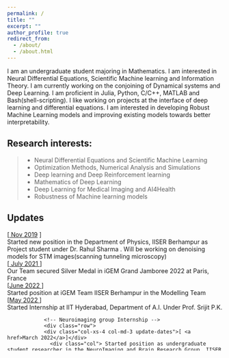 ```yaml
---
permalink: /
title: ""
excerpt: ""
author_profile: true
redirect_from: 
  - /about/
  - /about.html
---
```


I am an undergraduate student majoring in Mathematics. I am interested in Neural Differential Equations, Scientific Machine learning and Information Theory. I am currently working on the conjoining of Dynamical systems and Deep Learning. I am proficient in Julia, Python, C/C++, MATLAB and Bash(shell-scripting). I like working on projects at the interface of deep learning and differential equations. I am interested in developing Robust Machine Learning models and improving existing models towards better interpretability.


Research interests:
------  
>* Neural Differential Equations and Scientific Machine Learning
>* Optimization Methods, Numerical Analysis and Simulations
>* Deep learning and Deep Reinforcement learning
>* Mathematics of Deep Learning
>* Deep Learning for Medical Imaging and AI4Health
>* Robustness of Machine learning models




Updates
------
<section id="updates" class="home-section ">
    <div class="container ">
    <div class="col-xs-12 col-md-12" style="height: 280px; margin: 0em; overflow-y: auto;">
    <!-- <div class="col-xs-0 col-md-4 section-heading "></div> -->
            <div class="col-xs-12 col-md-12" style="height: 280px; margin: 0em; overflow-y: auto;">
            <!-- CS 131 CA 
                <div class="row">
                  <div class="col-xs-4 col-md-3 update-dates">[Sep 2022]</div>
                  <div class="col">
                   Started as a Course Assistant for the Computer Vision foundations course (<a href="http://vision.stanford.edu/teaching/cs131_fall2223/">CS 131</a>) at Stanford</div>
                </div>-->
            <!-- ICML PODS Workshop 
                <div class="row">
                  <div class="col-xs-4 col-md-3 update-dates">[Jun 2022]</div>
                  <div class="col">
                   Our <a href="https://anshkhurana.github.io/files/ICML_PODS.pdf">paper</a> on "What can we do with just the source model? A simple knowledge extraction framework" has been accepted to the <a href="https://sites.google.com/corp/view/icml-2022-pods"> ICML 2022 workshop on Principles of Distribution Shift </a> </div>
                </div>-->
                <!-- ICLR 2022 Blog Post
                <div class="row">
                  <div class="col-xs-4 col-md-3 update-dates">[Apr 2022]</div>
                  <div class="col">
                   Our <a href="https://iclr-blog-track.github.io/2022/03/25/emergent-symbols/"> Blog Post</a> on Symbolic Binding in Neural Networks through Factorized Memory Systems has been accepted to the <a href="https://iclr-blog-track.github.io/"> ICLR 2022 Blog Post Track</a></div>  
                </div> -->
                <!-- ISBI 2022 best paper 
                <div class="row">
                  <div class="col-xs-4 col-md-3 update-dates">[Mar 2022]</div>
                  <div class="col">
                  Our paper on "Semi-Supervised Deep Expectation-Maximization for Low-Dose PET-CT" received the <a href="https://biomedicalimaging.org/2022/best-paper-awards/"> best paper award </a> at <a href="https://biomedicalimaging.org/2022/">IEEE ISBI 2022</a>
                  </div>
                </div>-->
                <!-- ISBI 2022 paper
                <div class="row">
                  <div class="col-xs-4 col-md-3 update-dates">[Jan 2022]</div>
                  <div class="col">
                  Our paper on "Semi-Supervised Deep Expectation-Maximization for Low-Dose PET-CT" has been accepted for Oral Presentation at <a href="https://biomedicalimaging.org/2022/">IEEE ISBI 2022</a>
                  </div> 
                </div> -->
                <!-- SITA Pre-Print
                <div class="row">
                <div class="col-xs-4 col-md-3 update-dates">[Dec 2021]</div>
                  <div class="col"> Our new preprint on "SITA: Single Image Test-time Adaptation" is available on <a href="https://arxiv.org/abs/2112.02355">arxiv</a> </div>
                </div> -->
                <!-- NSDA Pre-Print 
                <div class="row">
                <div class="col-xs-4 col-md-3 update-dates">[Dec 2021]</div>
                  <div class="col"> Our new preprint on "Unsupervised Adaptation of Semantic Segmentation Models without Source Data" is available on <a href="https://arxiv.org/abs/2112.02359">arxiv</a> </div>
                </div>-->
                <!-- Research Excellence Award
                <div class="row">
                  <div class="col-xs-4 col-md-3 update-dates">[Aug 2021]</div>
                  <div class="col">Received the Research Excellence Award for my Bachelor Thesis</div>
                </div> -->
                <!-- IITB Graduation
                <div class="row">
                  <div class="col-xs-4 col-md-3 update-dates">[Aug 2021]</div>
                  <div class="col">Graduated from IIT Bombay with B.Tech. in Computer Science and Engineering, securing a <span style="color: blue;">GPA of 9.75/10</span> </div>
                </div> -->
                <div class="row">
                <div class="col-xs-4 col-md-3 update-dates">[<a href> Nov 2019</a> ]</div>
                  <div class="col"> Started new position in the  Department of Physics, IISER Berhampur as Project student under Dr. Rahul Sharma . Will be working on denoising models for STM images(scanning tunneling microscopy)  </div>
                </div>
                <!-- Silver medal iGEM Grand Jamboree 2022 -->
                <div class="row">
                  <div class="col-xs-4 col-md-3 update-dates">[<a href> July 2021 </a> ]</div>
                  <div class="col"> Our Team secured Silver Medal  in iGEM Grand Jamboree 2022 at Paris, France </div>
                </div>
                <!-- GCPR acceptance 
                <div class="row">
                <div class="col-xs-4 col-md-3 update-dates">[Oct 2020]</div>
                  <div class="col"> Our paper on <a href="https://ieeexplore.ieee.org/document/9413049">Learning Image Inpainting from Incomplete Images using Self-Supervision</a> was accepted at ICPR 2020 </div>
                </div>-->
                <!-- Institute Academic Prize
                <div class="row">
                <div class="col-xs-4 col-md-3 update-dates">[Aug 2020]</div>
                  <div class="col"> Received the Institute Academic Prize at IIT Bombay </div>
                </div> -->
                <!-- GCPR acceptance
                <div class="row">
                <div class="col-xs-4 col-md-3 update-dates">[Aug 2020]</div>
                  <div class="col"> Our paper on <a href="https://link.springer.com/chapter/10.1007/978-3-030-71278-5_13">Multi-stage Fusion for One-Click Segmentation</a> was accepted as Spotlight for GCPR 2020 </div>
                </div> -->
                <!-- BMVC acceptance
                <div class="row">
                <div class="col-xs-4 col-md-3 update-dates">[July 2020]</div>
                  <div class="col"> Our paper on <a href="https://www.bmvc2020-conference.com/conference/papers/paper_0702.html">Two-in-One Refinement for Interactive Segmentation</a> was accepted at BMVC 2020 </div>
                </div> -->
                <!-- CIKM acceptance
                <div class="row">
                <div class="col-xs-4 col-md-3 update-dates">[July 2020]</div>
                  <div class="col"> Our paper on <a href="https://dl.acm.org/doi/abs/10.1145/3340531.3411886">Selecting Influential Features by a Learnable Content-Aware Linear Threshold Model</a> was accepted at CIKM 2020 </div>
                </div> -->
                <!-- iGEM Team IISER Berhampur-->
               <div class="row">
                <div class="col-xs-4 col-md-3 update-dates">[<a href>June 2022 </a>]</div>
                  <div class="col"> Started position at iGEM Team IISER Berhampur  in the Modelling Team</div>
                </div>
                <!-- IIT Hyderabad Internship -->
                <div class="row">
                <div class="col-xs-4 col-md-3 update-dates">[<a href>May 2022 </a>]</div>
                  <div class="col"> Started Internship at IIT Hyderabad, Department of A.I. Under Prof. Srijit P.K. </div>
                </div>
                <!-- Department of Physics IISER Berhampur Internship -->
                
                <!-- Neuroimaging group Internship -->
                <div class="row">
                <div class="col-xs-4 col-md-3 update-dates">[ <a href>March 2022</a>]</div>
                  <div class="col"> Started position as undergraduate student researcher in the NeuroImaging and Brain Research Group, IISER Berhampur under Dr. Vivek Tiwari 
                  </div>
                </div>
            </div>
      </div>
      </div>
</section>

<!---

## 🛠️ Languages and Tools
### Programming Languages  

<div>
  <img src="https://cdn.jsdelivr.net/gh/devicons/devicon/icons/java/java-original.svg" title="Java" alt="Java" width="40" height="40"/>&nbsp;
  <img src="https://cdn.jsdelivr.net/gh/devicons/devicon/icons/c/c-original.svg" title="C" alt="C" width="40" height="40"/>&nbsp;
  <img src="https://cdn.jsdelivr.net/gh/devicons/devicon/icons/cplusplus/cplusplus-original.svg" title="C++" alt="C++" width="40" height="40"/>&nbsp;
  <img src="https://cdn.jsdelivr.net/gh/devicons/devicon/icons/matlab/matlab-original.svg" title="Matlab" alt="Matlab" width="40" height="40"/>&nbsp;
  <img src="https://cdn.jsdelivr.net/gh/devicons/devicon/icons/julia/julia-original.svg" title="Julia" alt="Julia" width="40" height="40"/>&nbsp;
  <img src="https://cdn.jsdelivr.net/gh/devicons/devicon/icons/python/python-original.svg" title="Python" alt="Python" width="40" height="40"/>&nbsp;
  <img src="https://cdn.jsdelivr.net/gh/devicons/devicon/icons/r/r-original.svg" title="R" alt="R" width="40" height="40"/>&nbsp;
  
</div>


### Scientific Computing Packages and Environments  


<div>
  <img src="https://cdn.jsdelivr.net/gh/devicons/devicon/icons/numpy/numpy-original.svg" title="NumPy" alt="NumPy" width="40" height="40"/>&nbsp;
  <img src="https://scipy.org/images/logo.svg" title="SciPy" alt="SciPy" width="40" height="40"/>&nbsp;
  <img src="https://cdn.jsdelivr.net/gh/devicons/devicon/icons/pandas/pandas-original.svg" title="Pandas" alt="Pandas" width="40" height="40"/>&nbsp;
  <img src="https://cdn.jsdelivr.net/gh/devicons/devicon/icons/tensorflow/tensorflow-original.svg" title="TensorFlow" alt="TensorFlow" width="40" height="40"/>&nbsp;
  <img src="https://upload.wikimedia.org/wikipedia/commons/1/10/PyTorch_logo_icon.svg" title="PyTorch" alt="PyTorch" width="40" height="40"/>&nbsp;
  <img src="https://avatars.githubusercontent.com/u/81121?v=4" title="PyMC3" alt="PyMC3" width="40" height="40"/>&nbsp;
  <img src="https://cdn.jsdelivr.net/gh/devicons/devicon/icons/rstudio/rstudio-original.svg" title="RStudio" alt="RStudio" width="40" height="40"/>&nbsp;
  <img src="https://cdn.jsdelivr.net/gh/devicons/devicon/icons/jupyter/jupyter-original-wordmark.svg" title="Jupyter" alt="Jupyter" width="40" height="40"/>&nbsp;
</div>

## Web Devlopment Tools
<div>
  <img src="https://cdn.jsdelivr.net/gh/devicons/devicon/icons/javascript/javascript-original.svg" title="JavaScript" alt="JavaScript" width="40" height="40"/>&nbsp;
  <img src="https://cdn.jsdelivr.net/gh/devicons/devicon/icons/css3/css3-original-wordmark.svg" title="CSS" alt="CSS" width="40" height="40"/>&nbsp;
  <img src="https://cdn.jsdelivr.net/gh/devicons/devicon/icons/html5/html5-original-wordmark.svg" title="HTML5" alt="HTML" width="40" height="40"/>&nbsp;


</div>

--->


